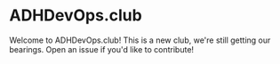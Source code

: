 # ADHDevOps.club

Welcome to ADHDevOps.club!
This is a new club, we're still getting our bearings.
Open an issue if you'd like to contribute!
